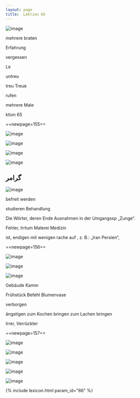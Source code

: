 ```yaml
---
layout: page
title:  Lektion 65
---
```



![image](/assets/s/157.png-09.png)

mehrere braten

Erfahrung

vergessen

Le



untreu

treu Treue

rufen

mehrere Male

ktion 65



==newpage=155==

![image](/assets/s/158.png-02.png)

![image](/assets/s/2col/158.png-04_1L.png)

![image](/assets/s/2col/158.png-04_2R.png)

![image](/assets/s/158.png-05.png)

## گرامر

![image](/assets/s/158.png-12.png)

befreit werden

studieren Behandlung

Die Wörter, deren Ende Ausnahmen in der Umgangssp „Zunge“.



Fehler, Irrtum Malerei Medizin

ist, endigen mit wenigen rache auf , z. B.: „Iran Persien“,



==newpage=156==

![image](/assets/s/159.png-02.png)

![image](/assets/s/2col/159.png-14_1L.png)

![image](/assets/s/2col/159.png-14_2R.png)

Gebäude Kamm

Frühstück Befehl Blumenvase



verborgen

ängstigen zum Kochen bringen zum Lachen bringen

Irrer, Verrückter



==newpage=157==

![image](/assets/s/2col/160.png-02_1L.png)

![image](/assets/s/2col/160.png-02_2R.png)

![image](/assets/s/160.png-03.png)

![image](/assets/s/2col/160.png-08_1L.png)

![image](/assets/s/2col/160.png-08_2R.png)


{% include lexicon.html param_id="66" %}

